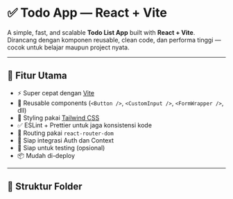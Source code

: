 # ✅ Todo App — React + Vite

A simple, fast, and scalable **Todo List App** built with **React + Vite**.  
Dirancang dengan komponen reusable, clean code, dan performa tinggi — cocok untuk belajar maupun project nyata.

---

## 🚀 Fitur Utama

- ⚡ Super cepat dengan [Vite](https://vitejs.dev/)
- 🎯 Reusable components (`<Button />`, `<CustomInput />`, `<FormWrapper />`, dll)
- 🎨 Styling pakai [Tailwind CSS](https://tailwindcss.com/)
- ✅ ESLint + Prettier untuk jaga konsistensi kode
- 🔄 Routing pakai `react-router-dom`
- 🔐 Siap integrasi Auth dan Context
- 🧪 Siap untuk testing (opsional)
- 📦 Mudah di-deploy

---

## 📁 Struktur Folder

